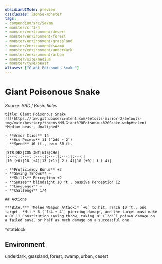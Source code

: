 ```yaml
---
obsidianUIMode: preview
cssclasses: json5e-monster
tags:
- compendium/src/5e/mm
- monster/cr/1-4
- monster/environment/desert
- monster/environment/forest
- monster/environment/grassland
- monster/environment/swamp
- monster/environment/underdark
- monster/environment/urban
- monster/size/medium
- monster/type/beast
aliases: ["Giant Poisonous Snake"]
---
```

# Giant Poisonous Snake
*Source: SRD / Basic Rules*  

```ad-statblock
title: Giant Poisonous Snake
![](https://raw.githubusercontent.com/5etools-mirror-2/5etools-img/main/bestiary/tokens/MM/Giant%20Poisonous%20Snake.webp#token)
*Medium beast, Unaligned*

- **Armor Class** 14
- **Hit Points** 11 (`2d8 + 2`)
- **Speed** 30 ft., swim 30 ft.

|STR|DEX|CON|INT|WIS|CHA|
|:---:|:---:|:---:|:---:|:---:|:---:|
|10 (+0)|18 (+4)|13 (+1)| 2 (-4)|10 (+0)| 3 (-4)|

- **Proficiency Bonus** +2
- **Saving Throws** ⏤
- **Skills** Perception +2
- **Senses** blindsight 10 ft., passive Perception 12
- **Languages** —
- **Challenge** 1/4

## Actions

***Bite.*** *Melee Weapon Attack:* `+6` to hit, reach 10 ft., one target. *Hit:* 6 (`1d4 + 4`) piercing damage, and the target must make a DC 11 Constitution saving throw, taking 10 (`3d6`) poison damage on a failed save, or half as much damage on a successful one.
```
^statblock

## Environment

underdark, grassland, forest, swamp, urban, desert